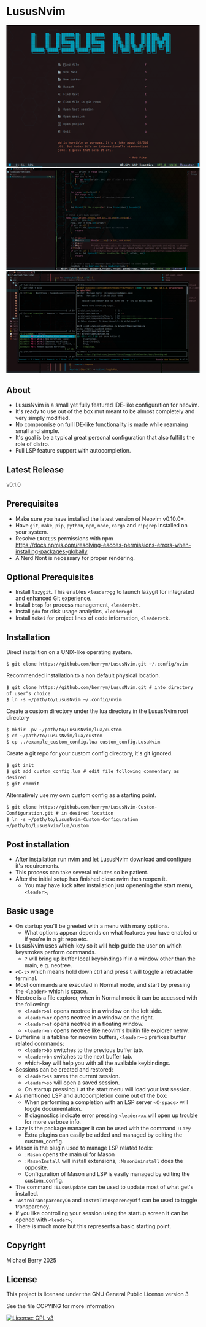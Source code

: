 # LususNvim

![Alt text](screenshots/lususnvim_alpha.png)
![Alt text](screenshots/lususnvim_editing.png)
![Alt text](screenshots/lususnvim_lazygit.png)

## About

- LususNvim is a small yet fully featured IDE-like configuration for neovim.
- It's ready to use out of the box mut meant to be almost completely and very simply modified.
- No compromise on full IDE-like functionality is made while reamaing small and simple.
- It's goal is be a typical great personal configuration that also fulfills the role of distro.
- Full LSP feature support with autocompletion.


## Latest Release

v0.1.0


## Prerequisites

- Make sure you have installed the latest version of Neovim v0.10.0+.
- Have `git`, `make`, `pip`, `python`, `npm`, `node`, `cargo` and `ripgrep` installed on your system.
- Resolve `EACCESS` permissions with npm https://docs.npmjs.com/resolving-eacces-permissions-errors-when-installing-packages-globally
- A Nerd Nont is necessary for proper rendering.

## Optional Prerequisites

- Install `lazygit`. This enables `<leader>gg` to launch lazygit for integrated and enhanced Git experience.
- Install `btop` for process management, `<leader>bt`.
- Install `gdu` for disk usage analytics, `<leader>gd`
- Install `tokei` for project lines of code information, `<leader>tk`.


## Installation

Direct installtion on a UNIX-like operating system.

    $ git clone https://github.com/berrym/LususNvim.git ~/.config/nvim


Recommended installation to a non default physical location.

    $ git clone https://github.com/berrym/LususNvim.git # into directory of user's choice
    $ ln -s ~/path/to/LususNvim ~/.config/nvim


Create a custom directory under the lua directory in the LususNvim root directory

    $ mkdir -pv ~/path/to/LususNvim/lua/custom
    $ cd ~/path/to/LususNvim/lua/custom
    $ cp ../example_custom_config.lua custom_config.LusuNvim


Create a git repo for your custom config directory, it's git ignored.

    $ git init
    $ git add custom_config.lua # edit file following commentary as desired
    $ git commit


Alternatively use my own custom config as a starting point.

    $ git clone https://github.com/berrym/LususNvim-Custom-Configuration.git # in desired location
    $ ln -s ~/path/to/LususNvim-Custom-Configuration ~/path/to/LususNvim/lua/custom


## Post installation

- After installation run nvim and let LususNvim download and configure it's requirements.
- This process can take several minutes so be patient.
- After the initial setup has finished close nvim then reopen it.
  - You may have luck after installation just openening the start menu, `<leader>;`


## Basic usage

- On startup you'll be greeted with a menu with many optiions.
  - What options appear depends on what features you have enabled or if you're in a git repo etc.
- LususNvim uses which-key so it will help guide the user on which keystrokes perform commands.
  - `?` will bring up buffer local keybindings if in a window other than the main, e.g. neotree.
- `<C-t>` which means hold down ctrl and press t will toggle a retractable terminal.
- Most commands are executed in Normal mode, and start by pressing the `<leader>` which is space.
- Neotree is a file explorer, when in Normal mode it can be accessed with the following:
  - `<leader>nl` opens neotree in a window on the left side.
  - `<leader>nr` opens neotree in a window on the right.
  - `<leader>nf` opens neotree in a floating window.
  - `<leader>nn` opens neotree like neovim's buitin file explorer netrw.
- Bufferline is a tabline for neovim buffers, `<leader>+b` prefixes buffer related commands:
  - `<leader>bb` switches to the previous buffer tab.
  - `<leader>bn` switches to the next buffer tab.
  - which-key will help you with all the available keybindings.
- Sessions can be created and restored:
  - `<leader>ss` saves the current session.
  - `<leader>so` will open a saved session.
  - On startup pressing `l` at the start menu will load your last session.
- As mentioned LSP and autocompletion come out of the box:
  - When performing a completion with an LSP server `<C-space>` will toggle documentation.
  - If diagnostics indicate error pressing `<leader>xx` will open up trouble for more verbose info.
- Lazy is the package manager it can be used with the command `:Lazy`
  - Extra plugins can easily be added and managed by editing the custom_config.
- Mason is the plugin used to manage LSP related tools:
  - `:Mason` opens the main ui for Mason
  - `:MasonInstall` will install extensions, `:MasonUninstall` does the opposite.
  - Configuration of Mason and LSP is easily managed by editing the custom_config.
- The command `:LususUpdate` can be used to update most of what get's installed.
- `:AstroTransparencyOn` and `:AstroTransparencyOff` can be used to toggle transparency.
- If you like controlling your session using the startup screen it can be opened with `<leader>;`
- There is much more but this represents a basic starting point.


## Copyright

Michael Berry 2025


## License

This project is licensed under the GNU General Public License version 3

See the file COPYING for more information

[![License: GPL v3](https://img.shields.io/badge/License-GPLv3-blue.svg)](https://www.gnu.org/licenses/gpl-3.0)
